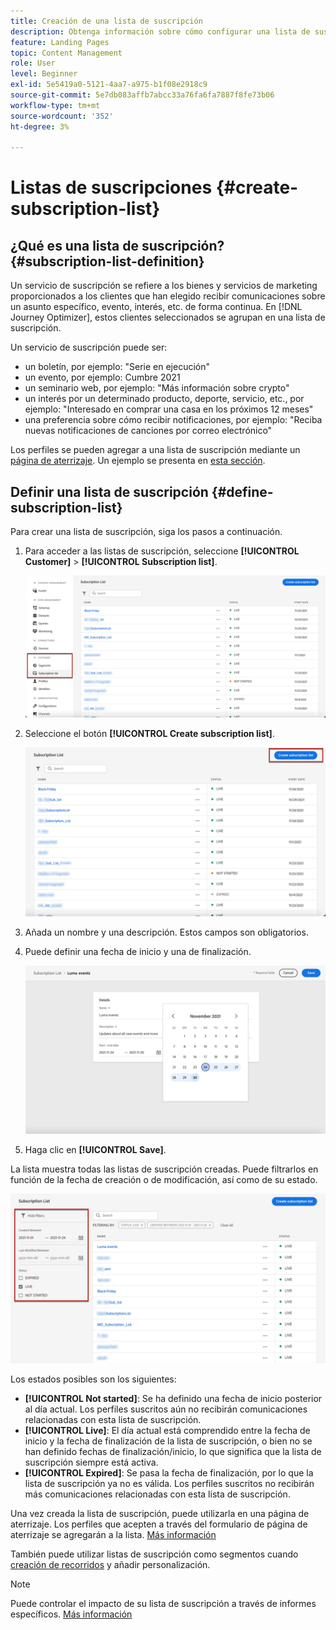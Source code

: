 ```yaml
---
title: Creación de una lista de suscripción
description: Obtenga información sobre cómo configurar una lista de suscripción en Journey Optimizer
feature: Landing Pages
topic: Content Management
role: User
level: Beginner
exl-id: 5e5419a0-5121-4aa7-a975-b1f08e2918c9
source-git-commit: 5e7db083affb7abcc33a76fa6fa7887f8fe73b06
workflow-type: tm+mt
source-wordcount: '352'
ht-degree: 3%

---
```


# Listas de suscripciones {#create-subscription-list}

## ¿Qué es una lista de suscripción? {#subscription-list-definition}

Un servicio de suscripción se refiere a los bienes y servicios de marketing proporcionados a los clientes que han elegido recibir comunicaciones sobre un asunto específico, evento, interés, etc. de forma continua. En [!DNL Journey Optimizer], estos clientes seleccionados se agrupan en una lista de suscripción.

Un servicio de suscripción puede ser:

* un boletín, por ejemplo: &quot;Serie en ejecución&quot;
* un evento, por ejemplo: Cumbre 2021
* un seminario web, por ejemplo: &quot;Más información sobre crypto&quot;
* un interés por un determinado producto, deporte, servicio, etc., por ejemplo: &quot;Interesado en comprar una casa en los próximos 12 meses&quot;
* una preferencia sobre cómo recibir notificaciones, por ejemplo: &quot;Reciba nuevas notificaciones de canciones por correo electrónico&quot;

Los perfiles se pueden agregar a una lista de suscripción mediante un [página de aterrizaje](create-lp.md). Un ejemplo se presenta en [esta sección](lp-use-cases.md#subscription-to-a-service).

## Definir una lista de suscripción {#define-subscription-list}

Para crear una lista de suscripción, siga los pasos a continuación.

1. Para acceder a las listas de suscripción, seleccione **[!UICONTROL Customer]** > **[!UICONTROL Subscription list]**.

   ![](assets/lp_subscription-lists.png)

1. Seleccione el botón **[!UICONTROL Create subscription list]**.

   ![](assets/lp_create-subscription-list.png)

1. Añada un nombre y una descripción. Estos campos son obligatorios.

1. Puede definir una fecha de inicio y una de finalización.

   ![](assets/lp_subscription-list-dates.png)

1. Haga clic en **[!UICONTROL Save]**.

La lista muestra todas las listas de suscripción creadas. Puede filtrarlos en función de la fecha de creación o de modificación, así como de su estado.

![](assets/lp_subscription-filters.png)

Los estados posibles son los siguientes:

* **[!UICONTROL Not started]**: Se ha definido una fecha de inicio posterior al día actual. Los perfiles suscritos aún no recibirán comunicaciones relacionadas con esta lista de suscripción.
* **[!UICONTROL Live]**: El día actual está comprendido entre la fecha de inicio y la fecha de finalización de la lista de suscripción, o bien no se han definido fechas de finalización/inicio, lo que significa que la lista de suscripción siempre está activa.
* **[!UICONTROL Expired]**: Se pasa la fecha de finalización, por lo que la lista de suscripción ya no es válida. Los perfiles suscritos no recibirán más comunicaciones relacionadas con esta lista de suscripción.

Una vez creada la lista de suscripción, puede utilizarla en una página de aterrizaje. Los perfiles que acepten a través del formulario de página de aterrizaje se agregarán a la lista. [Más información](design-lp.md)

También puede utilizar listas de suscripción como segmentos cuando [creación de recorridos](../building-journeys/journey-gs.md#jo-build) y añadir personalización.

>[!NOTE]
>
>Puede controlar el impacto de su lista de suscripción a través de informes específicos. [Más información](subscription-report.md)
